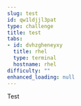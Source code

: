 ```yaml
---
slug: test
id: qw1ldjjl3pat
type: challenge
title: test
tabs:
- id: dvhzgheneyxy
  title: rhel
  type: terminal
  hostname: rhel
difficulty: ""
enhanced_loading: null
---
```

Test